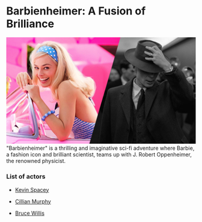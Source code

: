 # Barbienheimer: A Fusion of Brilliance

![Barbienheimer](./../pictures/barbienheimer.jpg)"Barbienheimer" is a thrilling and imaginative sci-fi adventure where Barbie, a fashion icon and brilliant scientist, teams up with J. Robert Oppenheimer, the renowned physicist.

### List of actors

* [Kevin Spacey](/actors/Kevin_Spacey.md)
  
* [Cillian Murphy](/actors/Cillian_Murphy.md)
  
* [Bruce Willis](/actors/Bruce_Willis.md)
